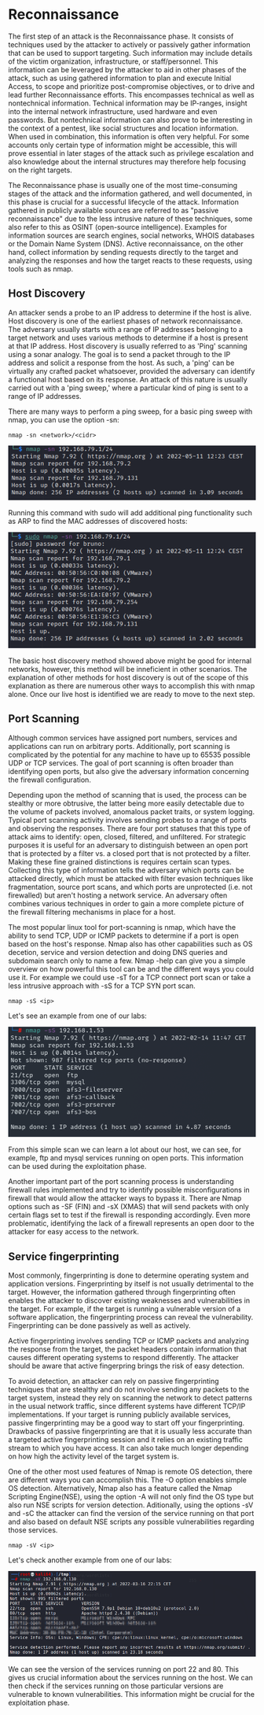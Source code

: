 # Reconnaissance

The first step of an attack is the Reconnaissance phase. It consists of techniques used by the attacker to actively or passively gather information that can be used to support targeting. Such information may include details of the victim organization, infrastructure, or staff/personnel. This information can be leveraged by the attacker to aid in other phases of the attack, such as using gathered information to plan and execute Initial Access, to scope and prioritize post-compromise objectives, or to drive and lead further Reconnaissance efforts. This encompasses technical as well as nontechnical information. Technical information may be IP-ranges, insight into the internal network infrastructure, used hardware and even passwords. But nontechnical information can also prove to be interesting in the context of a pentest, like social structures and location information. When used in combination, this information is often very helpful. For some accounts only certain type of information might be accessible, this will prove essential in later stages of the attack such as privilege escalation and also knowledge about the internal structures may therefore help focusing on the right targets.

The Reconnaissance phase is usually one of the most time-consuming stages of the attack and the information gathered, and well documented, in this phase is crucial for a successful lifecycle of the attack. Information gathered in publicly available sources are referred to as "passive reconnaissance" due to the less intrusive nature of these techniques, some also refer to this as OSINT (open-source intelligence). Examples for information sources are search engines, social networks, WHOIS databases or the Domain Name System (DNS). Active reconnaissance, on the other hand, collect information by sending requests directly to the target and analyzing the responses and how the target reacts to these requests, using tools such as nmap.

## Host Discovery

An attacker sends a probe to an IP address to determine if the host is alive. Host discovery is one of the earliest phases of network reconnaissance. The adversary usually starts with a range of IP addresses belonging to a target network and uses various methods to determine if a host is present at that IP address. Host discovery is usually referred to as 'Ping' scanning using a sonar analogy. The goal is to send a packet through to the IP address and solicit a response from the host. As such, a 'ping' can be virtually any crafted packet whatsoever, provided the adversary can identify a functional host based on its response. An attack of this nature is usually carried out with a 'ping sweep,' where a particular kind of ping is sent to a range of IP addresses.

There are many ways to perform a ping sweep, for a basic ping sweep with nmap, you can use the option -sn:

```
nmap -sn <network>/<cidr>
```

![](./nmap_hd.png)

Running this command with sudo will add additional ping functionality such as ARP to find the MAC addresses of discovered hosts:

![](./nmap_hd2.png)

The basic host discovery method showed above might be good for internal networks, however, this method will be inneficient in other scenarios. The explanation of other methods for host discovery is out of the scope of this explanation as there are numerous other ways to accomplish this with nmap alone. Once our live host is identified we are ready to move to the next step.

## Port Scanning

Although common services have assigned port numbers, services and applications can run on arbitrary ports. Additionally, port scanning is complicated by the potential for any machine to have up to 65535 possible UDP or TCP services. The goal of port scanning is often broader than identifying open ports, but also give the adversary information concerning the firewall configuration.

Depending upon the method of scanning that is used, the process can be stealthy or more obtrusive, the latter being more easily detectable due to the volume of packets involved, anomalous packet traits, or system logging. Typical port scanning activity involves sending probes to a range of ports and observing the responses. There are four port statuses that this type of attack aims to identify: open, closed, filtered, and unfiltered. For strategic purposes it is useful for an adversary to distinguish between an open port that is protected by a filter vs. a closed port that is not protected by a filter. Making these fine grained distinctions is requires certain scan types. Collecting this type of information tells the adversary which ports can be attacked directly, which must be attacked with filter evasion techniques like fragmentation, source port scans, and which ports are unprotected (i.e. not firewalled) but aren't hosting a network service. An adversary often combines various techniques in order to gain a more complete picture of the firewall filtering mechanisms in place for a host.

The most popular linux tool for port-scanning is nmap, which have the ability to send TCP, UDP or ICMP packets to determine if a port is open based on the host's response. Nmap also has other capabilities such as OS decetion, service and version detection and doing DNS queries and subdomain search only to name a few. Nmap -help can give you a simple overview on how powerful this tool can be and the different ways you could use it. For example we could use -sT for a TCP connect port scan or take a less intrusive approach with -sS for a TCP SYN port scan.

```
nmap -sS <ip>
```

Let's see an example from one of our labs:

![](./nmap_sS.png)

From this simple scan we can learn a lot about our host, we can see, for example, ftp and mysql services running on open ports. This information can be used during the exploitation phase.

Another important part of the port scanning process is understanding firewall rules implemented and try to identify possible misconfigurations in firewall that would allow the attacker ways to bypass it. There are Nmap options such as -SF (FIN) and -sX (XMAS) that will send packets with only certain flags set to test if the firewall is responding accordingly. Even more problematic, identifying the lack of a firewall represents an open door to the attacker for easy access to the network.

## Service fingerprinting

Most commonly, fingerprinting is done to determine operating system and application versions. Fingerprinting by itself is not usually detrimental to the target. However, the information gathered through fingerprinting often enables the attacker to discover existing weaknesses and vulnerabilities in the target. For example, if the target is running a vulnerable version of a software application, the fingerprinting process can reveal the vulnerability. Fingerprinting can be done passively as well as actively.

Active fingerprinting involves sending TCP or ICMP packets and analyzing the response from the target, the packet headers contain information that causes different operating systems to respond differently. The attacker should be aware that active fingerpring brings the risk of easy detection.

To avoid detection, an attacker can rely on passive fingerprinting techniques that are stealthy and do not involve sending any packets to the target system, instead they rely on scanning the network to detect patterns in the usual network traffic, since different systems have different TCP/IP implementations. If your target is running publicly available services, passive fingerprinting may be a good way to start off your fingerprinting. Drawbacks of passive fingerprinting are that it is usually less accurate than a targeted active fingerprinting session and it relies on an existing traffic stream to which you have access. It can also take much longer depending on how high the activity level of the target system is.

One of the other most used features of Nmap is remote OS detection, there are different ways you can accomplish this. The -O option enables simple OS detection. Alternatively, Nmap also has a feature called the Nmap Scripting Engine(NSE), using the option -A will not only find the OS type but also run NSE scripts for version detection. Aditionally, using the options -sV and -sC the attacker can find the version of the service running on that port and also based on default NSE scripts any possible vulnerabilities regarding those services.

```
nmap -sV <ip>
```

Let's check another example from one of our labs:

![](./nmap_sV.png)

We can see the version of the services running on port 22 and 80. This gives us crucial information about the services running on the host. We can then check if the services running on those particular versions are vulnerable to known vulnerabilities. This information might be crucial for the exploitation phase.
